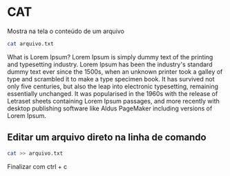 # CAT

Mostra na tela o conteúdo de um arquivo

```bash
cat arquivo.txt
```

What is Lorem Ipsum?
Lorem Ipsum is simply dummy text of the printing and typesetting industry. Lorem Ipsum has been the industry's standard dummy text ever since the 1500s, when an unknown printer took a galley of type and scrambled it to make a type specimen book. It has survived not only five centuries, but also the leap into electronic typesetting, remaining essentially unchanged. It was popularised in the 1960s with the release of Letraset sheets containing Lorem Ipsum passages, and more recently with desktop publishing software like Aldus PageMaker including versions of Lorem Ipsum.

## Editar um arquivo direto na linha de comando 

```bash
cat >> arquivo.txt
```

Finalizar com ctrl + c

